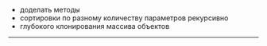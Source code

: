 
- доделать методы  
- сортировки по разному количеству параметров рекурсивно  
- глубокого клонирования массива объектов  

---  
